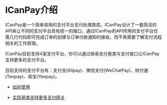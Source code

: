 # ICanPay介绍

ICanPay是一个简单易用的支付平台支付处理类库。ICanPay设计了一套简洁的API来让不同的支付平台具有统一的接口，通过ICanPay的API所用的支付平台仅需几行代码即可完成订单的创建与订单付款通知的接收，而不再需要了解支付流程相关的工作原理。

ICanPay目前支持4家支付平台，你可以通过继承支付基类与支付接口让ICanPay支持更多的支付平台。

目前支持的支付平台有：支付宝(Alipay)、微信支付(WeChatPay)、财付通(Tenpay)、易宝(Yeepay)。

 * [如何使用](https://github.com/hiihellox10/icanpay/wiki/Getting-started)

 * [实现基类支持更多支付网关](https://github.com/hiihellox10/icanpay/wiki/Implement-a-new-gateway)
